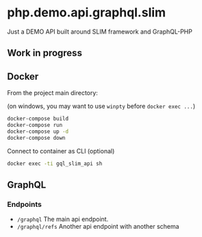 # php.demo.api.graphql.slim
Just a DEMO API built around SLIM framework and GraphQL-PHP

## Work in progress


## Docker

From the project main directory:

(on windows, you may want to use `winpty` before `docker exec ...`)


```bash
docker-compose build
docker-compose run
docker-compose up -d
docker-compose down
```

Connect to container as CLI (optional)
```bash
docker exec -ti gql_slim_api sh
```


## GraphQL

### Endpoints

* `/graphql` The main api endpoint.
* `/graphql/refs` Another api endpoint with another schema